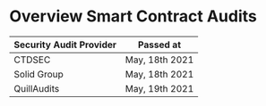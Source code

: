 # Overview Smart Contract Audits

Security Audit Provider | Passed at
----------------------- | -------------
CTDSEC | May, 18th 2021
Solid Group | May, 18th 2021
QuillAudits | May, 19th 2021
